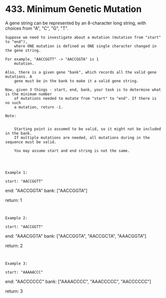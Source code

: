 # 433. Minimum Genetic Mutation

A gene string can be represented by an 8-character long string, with choices from "A",
        "C", "G", "T".

    Suppose we need to investigate about a mutation (mutation from "start" to "end"),
        where ONE mutation is defined as ONE single character changed in the gene string.

    For example, "AACCGGTT" -> "AACCGGTA" is 1
        mutation.

    Also, there is a given gene "bank", which records all the valid gene mutations. A
        gene must be in the bank to make it a valid gene string.

    Now, given 3 things - start, end, bank, your task is to determine what is the minimum number
        of mutations needed to mutate from "start" to "end". If there is no such
        a mutation, return -1.

    Note:

    
        Starting point is assumed to be valid, so it might not be included in the bank.
        If multiple mutations are needed, all mutations during in the sequence must be valid.
        
        You may assume start and end string is not the same.
    

     

    Example 1:

    start: "AACCGGTT"
end:   "AACCGGTA"
bank: ["AACCGGTA"]

return: 1

     

    Example 2:

    start: "AACCGGTT"
end:   "AAACGGTA"
bank: ["AACCGGTA", "AACCGCTA", "AAACGGTA"]

return: 2

     

    Example 3:

    start: "AAAAACCC"
end:   "AACCCCCC"
bank: ["AAAACCCC", "AAACCCCC", "AACCCCCC"]

return: 3